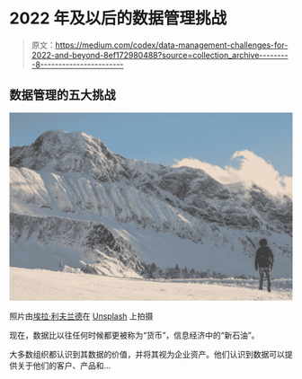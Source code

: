 # 2022 年及以后的数据管理挑战

> 原文：<https://medium.com/codex/data-management-challenges-for-2022-and-beyond-8ef172980488?source=collection_archive---------8----------------------->

## **数据管理的五大挑战**

![](img/7b32576599c5d996673cf87dfde449e8.png)

照片由[埃拉·利夫兰德](https://unsplash.com/@3ilaliff?utm_source=medium&utm_medium=referral)在 [Unsplash](https://unsplash.com?utm_source=medium&utm_medium=referral) 上拍摄

现在，数据比以往任何时候都更被称为“货币”，信息经济中的“新石油”。

大多数组织都认识到其数据的价值，并将其视为企业资产。他们认识到数据可以提供关于他们的客户、产品和…